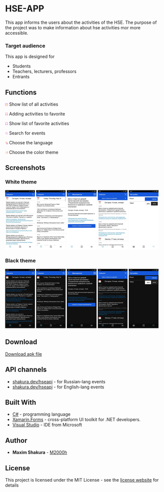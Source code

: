 # HSE-APP

This app informs the users about the activities of the HSE. The purpose of the project was to make information about hse activities mor more accessible.

### Target audience

This app is designed for
* Students
* Teachers, lecturers, professors
* Entrants

## Functions

<img src="/screenshots/calendar.png" width="1.75%" /> Show list of all activities

<img src="/screenshots/Adding.png" width="1.75%" /> Adding activities to favorite

<img src="/screenshots/Fav.png" width="1.75%" /> Show list of favorite activities

<img src="/screenshots/Search.png" width="1.75%" /> Search for events

<img src="/screenshots/Lang.png" width="1.75%" /> Choose the language

<img src="/screenshots/Settings.png" width="1.75%" /> Choose the color theme

## Screenshots

### White theme

<p float="left">
  <img src="/screenshots/main_rus_white.jpg" width="19%" />
  <img src="/screenshots/main_en_white.jpg" width="19%" />
  <img src="/screenshots/event_white_rus.jpg" width="19%" />
  <img src="/screenshots/search_rus_white.jpg" width="19%" /> 
  <img src="/screenshots/set_white.jpg" width="19%" />
</p>


### Black theme

<p float="left">
  <img src="/screenshots/main_rus_black.jpg" width="19%" />
  <img src="/screenshots/main_en_black.jpg" width="19%" />
  <img src="/screenshots/event_black.jpg" width="19%" />
  <img src="/screenshots/search_rus_black.jpg" width="19%" />
  <img src="/screenshots/set_black.jpg" width="19%" />
</p>

## Download

[Download apk file](https://github.com/M2000h/HSE-APP/raw/master/HSEAPP.apk)

## API channels

* [shakura.dev/hseapi](shakura.dev/hseapi) - for Russian-lang events
* [shakura.dev/hseapi](shakura.dev/hseapien) - for English-lang events

## Built With

* [C#](https://docs.microsoft.com/en-us/dotnet/csharp/) - programming language
* [Xamarin.Forms](https://docs.microsoft.com/en-us/xamarin/xamarin-forms/) - cross-platform UI toolkit for .NET developers.
* [Visual Studio](visualstudio.microsoft.com) - IDE from Microsoft

## Author

* **Maxim Shakura** - [M2000h](https://github.com/M2000h)

## License

This project is licensed under the MIT License - see the [license website](https://opensource.org/licenses/MIT) for details
